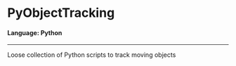 # PyObjectTracking
#### Language: Python
---
Loose collection of Python scripts to track moving objects
